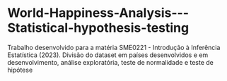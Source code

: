 # World-Happiness-Analysis---Statistical-hypothesis-testing
Trabalho desenvolvido para a matéria SME0221 - Introdução à Inferência Estatística (2023). Divisão do dataset em países desenvolvidos e em desenvolvimento, análise exploratória, teste de normalidade e teste de hipótese
